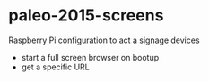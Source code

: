 # paleo-2015-screens
Raspberry Pi configuration to act a signage devices

- start a full screen browser on bootup
- get a specific URL
